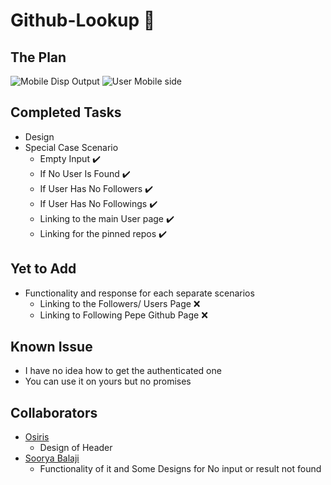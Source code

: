 # Github-Lookup 🔎


## The Plan
 ![Mobile Disp Output](https://github.com/NirmithVictor/Github-Lookup/blob/main/Output_Default.png)
 ![User Mobile side](https://github.com/NirmithVictor/Github-Lookup/blob/main/Output_User.png)

## Completed Tasks
- Design
- Special Case Scenario 
  - Empty Input ✔️
  - If No User Is Found ✔️
  - If User Has No Followers ✔️
  - If User Has No Followings ✔️
  - Linking to the main User page ✔️
  - Linking for the pinned repos ✔️

## Yet to Add
- Functionality and response for each separate scenarios
  - Linking to the Followers/ Users Page ❌
  - Linking to Following Pepe Github Page ❌

## Known Issue
- I have no idea how to get the authenticated one
- You can use it on yours but no promises

## Collaborators
- [Osiris](https://github.com/PrivyLabs) 
    - Design of Header
- [Soorya Balaji](https://www.instagram.com/_celestial_03/) 
    - Functionality of it and Some Designs for No input or result not found
